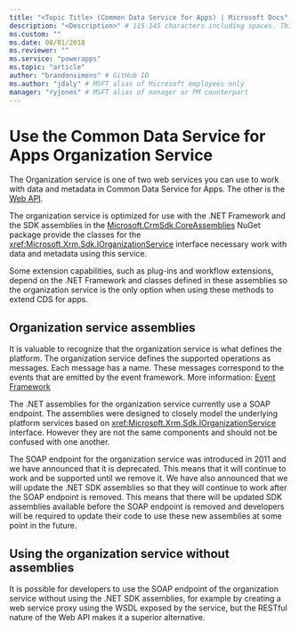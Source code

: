 ```yaml
---
title: "<Topic Title> (Common Data Service for Apps) | Microsoft Docs" # Intent and product brand in a unique string of 43-59 chars including spaces
description: "<Description>" # 115-145 characters including spaces. This abstract displays in the search result.
ms.custom: ""
ms.date: 08/01/2018
ms.reviewer: ""
ms.service: "powerapps"
ms.topic: "article"
author: "brandonsimons" # GitHub ID
ms.author: "jdaly" # MSFT alias of Microsoft employees only
manager: "ryjones" # MSFT alias of manager or PM counterpart
---
```


# Use the Common Data Service for Apps Organization Service

The Organization service is one of two web services you can use to work with data and metadata in Common Data Service for Apps. The other is the [Web API](../webapi/overview.md).

The organization service is optimized for use with the .NET Framework and the SDK assemblies in the [Microsoft.CrmSdk.CoreAssemblies](https://www.nuget.org/packages/Microsoft.CrmSdk.CoreAssemblies/) NuGet package provide the classes for the <xref:Microsoft.Xrm.Sdk.IOrganizationService> interface necessary work with data and metadata using this service. 

Some extension capabilities, such as plug-ins and workflow extensions, depend on the .NET Framework and classes defined in these assemblies so the organization service is the only option when using these methods to extend CDS for apps.

## Organization service assemblies

It is valuable to recognize that the organization service is what defines the platform. The organization service defines the supported operations as messages. Each message has a name. These messages correspond to the events that are emitted by the event framework. More information: [Event Framework](../event-framework.md)

The .NET assemblies for the organization service currently use a SOAP endpoint. The assemblies were designed to closely model the underlying platform services based on <xref:Microsoft.Xrm.Sdk.IOrganizationService> interface. However they are not the same components and should not be confused with one another. 

The SOAP endpoint for the organization service was introduced in 2011 and we have announced that it is deprecated. This means that it will continue to work and be supported until we remove it. We have also announced that we will update the .NET SDK assemblies so that they will continue to work after the SOAP endpoint is removed. This means that there will be updated SDK assemblies available before the SOAP endpoint is removed and developers will be required to update their code to use these new assemblies at some point in the future.

## Using the organization service without assemblies

It is possible for developers to use the SOAP endpoint of the organization service without using the .NET SDK assemblies, for example by creating a web service proxy using the WSDL exposed by the service,  but the RESTful nature of the Web API makes it a superior alternative.
